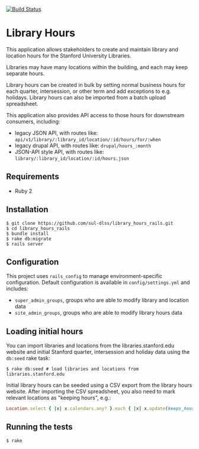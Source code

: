 [![Build Status](https://travis-ci.org/sul-dlss/library_hours_rails.svg?branch=master)](https://travis-ci.org/sul-dlss/library_hours_rails)

# Library Hours

This application allows stakeholders to create and maintain library and location hours for the Stanford University Libraries.

Libraries may have many locations within the building, and each may keep separate hours.

Library hours can be created in bulk by setting normal business hours for each quarter, intersession, or other term and add exceptions to e.g. holidays. Library hours can also be imported from a batch upload spreadsheet.

This application also provides API access to those hours for downstream consumers, including:

- legacy JSON API, with routes like: `api/v1/library/:library_id/location/:id/hours/for/:when`
- legacy drupal API, with routes like:
`drupal/hours_:month`
- JSON-API style API, with routes like:
`library/:library_id/location/:id/hours.json`


## Requirements

* Ruby 2

## Installation

```
$ git clone https://github.com/sul-dlss/library_hours_rails.git
$ cd library_hours_rails
$ bundle install
$ rake db:migrate
$ rails server
```

## Configuration

This project uses `rails_config` to manage environment-specific configuration. Default configuration is available in `config/settings.yml` and includes:

- `super_admin_groups`, groups who are able to modify library and location data
- `site_admin_groups`, groups who are able to modify library hours data

## Loading initial hours

You can import libraries and locations from the libraries.stanford.edu website and initial Stanford quarter, intersession and holiday data using the `db:seed` rake task:

```
$ rake db:seed # load libraries and locations from libraries.stanford.edu
```

Initial library hours can be seeded using a CSV export from the library hours website. After importing the CSV spreadsheet, you also need to mark relevant locations as "keeping hours", e.g.:

```ruby
Location.select { |x| x.calendars.any? }.each { |x| x.update(keeps_hours: true) }
```

## Running the tests

```
$ rake
```
